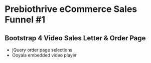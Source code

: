 # Prebiothrive eCommerce Sales Funnel #1
## Bootstrap 4 Video Sales Letter & Order Page
* jQuery order page selections
* Ooyala embedded video player
